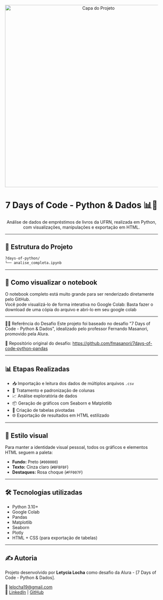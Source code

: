 <p align="center">
  <img src="https://wallpapers.com/images/hd/white-haired-girl-4k-lo-fi-mcz0algcq3rrji98.jpg" alt="Capa do Projeto" width="600"/>
</p>

<h1 align="center">7 Days of Code - Python & Dados 📊🐍</h1>

<p align="center">
  Análise de dados de empréstimos de livros da UFRN, realizada em Python, com visualizações, manipulações e exportação em HTML.
</p>

---

## 📁 Estrutura do Projeto

```bash
7days-of-python/
└── analise_completa.ipynb
````
---

## 🚀 Como visualizar o notebook

O notebook completo está muito grande para ser renderizado diretamente pelo GitHub.  
Você pode visualizá-lo de forma interativa no Google Colab:
Basta fazer o download de uma cópia do arquivo e abri-lo em seu google colab

---

👨‍🏫 Referência do Desafio
Este projeto foi baseado no desafio "7 Days of Code - Python & Dados", idealizado pelo professor Fernando Masanori, promovido pela Alura.

🔗 Repositório original do desafio:
https://github.com/fmasanori/7days-of-code-python-pandas

---

## 📊 Etapas Realizadas

- 📥 Importação e leitura dos dados de múltiplos arquivos `.csv`
- 🧹 Tratamento e padronização de colunas
- 📈 Análise exploratória de dados
- 📦 Geração de gráficos com Seaborn e Matplotlib
- 🧾 Criação de tabelas pivotadas
- 🌐 Exportação de resultados em HTML estilizado

---

## 🎨 Estilo visual

Para manter a identidade visual pessoal, todos os gráficos e elementos HTML seguem a paleta:

- **Fundo:** Preto (`#000000`)
- **Texto:** Cinza claro (`#BFBFBF`)
- **Destaques:** Rosa choque (`#FF007F`)

---

## 🛠️ Tecnologias utilizadas

- Python 3.10+
- Google Colab
- Pandas
- Matplotlib
- Seaborn
- Plotly
- HTML + CSS (para exportação de tabelas)

---

## ✍️ Autoria

Projeto desenvolvido por **Letycia Locha** como desafio da Alura - [7 Days of Code - Python & Dados].

📧 lelocha19@gmail.com  
🔗 [LinkedIn](https://www.linkedin.com/in/letycia-locha/) | [GitHub](https://github.com/Letycia-Locha)

